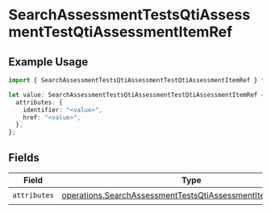 # SearchAssessmentTestsQtiAssessmentTestQtiAssessmentItemRef

## Example Usage

```typescript
import { SearchAssessmentTestsQtiAssessmentTestQtiAssessmentItemRef } from "qti/models/operations";

let value: SearchAssessmentTestsQtiAssessmentTestQtiAssessmentItemRef = {
  attributes: {
    identifier: "<value>",
    href: "<value>",
  },
};
```

## Fields

| Field                                                                                                                                            | Type                                                                                                                                             | Required                                                                                                                                         | Description                                                                                                                                      |
| ------------------------------------------------------------------------------------------------------------------------------------------------ | ------------------------------------------------------------------------------------------------------------------------------------------------ | ------------------------------------------------------------------------------------------------------------------------------------------------ | ------------------------------------------------------------------------------------------------------------------------------------------------ |
| `attributes`                                                                                                                                     | [operations.SearchAssessmentTestsQtiAssessmentItemRefAttributes](../../models/operations/searchassessmenttestsqtiassessmentitemrefattributes.md) | :heavy_check_mark:                                                                                                                               | N/A                                                                                                                                              |
